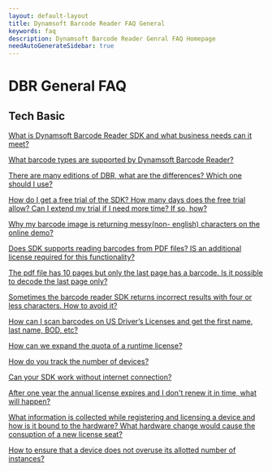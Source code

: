 ```yaml
---
layout: default-layout
title: Dynamsoft Barcode Reader FAQ General
keywords: faq
description: Dynamsoft Barcode Reader Genral FAQ Homepage
needAutoGenerateSidebar: true
---
```


# DBR General FAQ


## Tech Basic



<a href="{{site.dbr-general}}what-is-dbr.html" target="_blank">What is Dynamsoft Barcode Reader SDK and what business needs can it meet?</a>

<a href="{{site.dbr-general}}supported-barcode-formats.html" target="_blank">What barcode types are supported by Dynamsoft Barcode Reader?</a>

<a href="{{site.dbr-general}}different-editions-of-dbr.html" target="_blank">There are many editions of DBR, what are the differences? Which one should I use?</a>

<a href="{{site.dbr-general}}dbr-free-trial.html" target="_blank">How do I get a free trial of the SDK? How many days does the free trial allow? Can I extend my trial if I need more time? If so, how?</a>

<a href="{{site.dbr-general}}non-english-characters.html" target="_blank">Why my barcode image is returning messy(non- english) characters on the online demo?</a>

<a href="{{site.dbr-general}}dbr-supports-pdf.html" target="_blank">Does SDK supports reading barcodes from PDF files? IS an additional license required for this functionality?</a>

<a href="{{site.dbr-general}}scan-specific-page.html" target="_blank">The pdf file has 10 pages but only the last page has a barcode. Is it possible to decode the last page only?</a>

<a href="{{site.dbr-general}}avoid-incorrect-results.html" target="_blank">Sometimes the barcode reader SDK returns incorrect results with four or less characters. How to avoid it?</a>

<a href="{{site.dbr-general}}scan-us-drivers-license.html" target="_blank">How can I scan barcodes on US Driver’s Licenses and get the first name, last name, BOD, etc?</a>

<a href="{{site.dbr-general}}expand-quota-for-runtime-license.html" target="_blank">How can we expand the quota of a runtime license?</a>

<a href="{{site.dbr-general}}track-license.html" target="_blank">How do you track the number of devices?</a>

<a href="{{site.dbr-general}}sdk-works-without-internet.html" target="_blank">Can your SDK work without internet connection?</a>

<a href="{{site.dbr-general}}what-happens-if-license-expires.html" target="_blank">After one year the annual license expires and I don't renew it in time, what will happen?</a>

<a href="{{site.dbr-general}}how-hardware-is-bind-to-license.html" target="_blank">What information is collected while registering and licensing a device and how is it bound to the hardware? What hardware change would cause the consuption of a new license seat?</a>

<a href="{{site.dbr-general}}ensure-no-overuse.html" target="_blank">How to ensure that a device does not overuse its allotted number of instances?</a>
